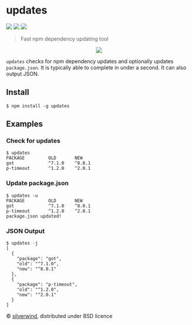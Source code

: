 # updates
[![](https://img.shields.io/npm/v/updates.svg?style=flat)](https://www.npmjs.org/package/updates) [![](https://img.shields.io/npm/dm/updates.svg)](https://www.npmjs.org/package/updates) [![](https://api.travis-ci.org/silverwind/updates.svg?style=flat)](https://travis-ci.org/silverwind/updates)
> Fast npm dependency updating tool

<p align="center">
  <img src="https://i.imgur.com/jBjNoKO.png"/>
</p>

`updates` checks for npm dependency updates and optionally updates `package.json`. It is typically able to complete in under a second. It can also output JSON.

## Install

```console
$ npm install -g updates
```

## Examples
### Check for updates
```console
$ updates
PACKAGE         OLD       NEW
got             ^7.1.0    ^8.0.1
p-timeout       ^1.2.0    ^2.0.1
```
### Update package.json
```console
$ updates -u
PACKAGE         OLD       NEW
got             ^7.1.0    ^8.0.1
p-timeout       ^1.2.0    ^2.0.1
package.json updated!
```
### JSON Output
```console
$ updates -j
[
  {
    "package": "got",
    "old": "^7.1.0",
    "new": "^8.0.1"
  },
  {
    "package": "p-timeout",
    "old": "^1.2.0",
    "new": "^2.0.1"
  }
]
```

© [silverwind](https://github.com/silverwind), distributed under BSD licence
